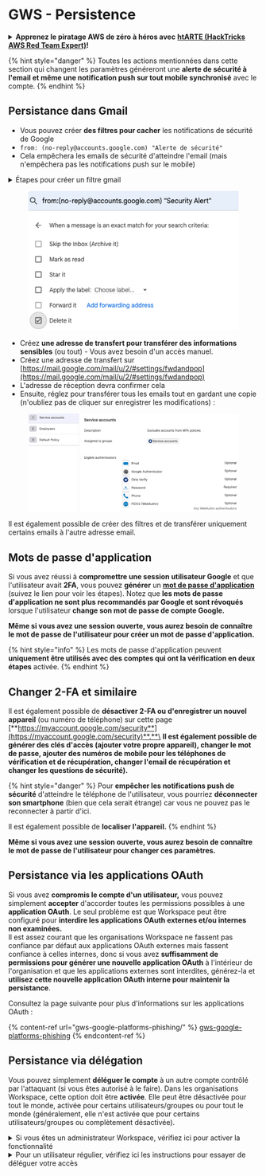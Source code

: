 # GWS - Persistence

<details>

<summary><strong>Apprenez le piratage AWS de zéro à héros avec</strong> <a href="https://training.hacktricks.xyz/courses/arte"><strong>htARTE (HackTricks AWS Red Team Expert)</strong></a><strong>!</strong></summary>

Autres moyens de soutenir HackTricks :

* Si vous souhaitez voir votre **entreprise annoncée dans HackTricks** ou **télécharger HackTricks en PDF**, consultez les [**PLANS D'ABONNEMENT**](https://github.com/sponsors/carlospolop) !
* Obtenez le [**merchandising officiel PEASS & HackTricks**](https://peass.creator-spring.com)
* Découvrez [**La Famille PEASS**](https://opensea.io/collection/the-peass-family), notre collection de [**NFTs**](https://opensea.io/collection/the-peass-family) exclusifs
* **Rejoignez le** 💬 [**groupe Discord**](https://discord.gg/hRep4RUj7f) ou le [**groupe telegram**](https://t.me/peass) ou **suivez** moi sur **Twitter** 🐦 [**@carlospolopm**](https://twitter.com/carlospolopm)**.**
* **Partagez vos astuces de piratage en soumettant des PRs aux** dépôts github [**HackTricks**](https://github.com/carlospolop/hacktricks) et [**HackTricks Cloud**](https://github.com/carlospolop/hacktricks-cloud).

</details>

{% hint style="danger" %}
Toutes les actions mentionnées dans cette section qui changent les paramètres généreront une **alerte de sécurité à l'email et même une notification push sur tout mobile synchronisé** avec le compte.
{% endhint %}

## **Persistance dans Gmail**

* Vous pouvez créer **des filtres pour cacher** les notifications de sécurité de Google
* `from: (no-reply@accounts.google.com) "Alerte de sécurité"`
* Cela empêchera les emails de sécurité d'atteindre l'email (mais n'empêchera pas les notifications push sur le mobile)

<details>

<summary>Étapes pour créer un filtre gmail</summary>

(Instructions de [**ici**](https://support.google.com/mail/answer/6579))

1. Ouvrez [Gmail](https://mail.google.com/).
2. Dans la boîte de recherche en haut, cliquez sur Afficher les options de recherche ![photos tune](https://lh3.googleusercontent.com/cD6YR\_YvqXqNKxrWn2NAWkV6tjJtg8vfvqijKT1\_9zVCrl2sAx9jROKhLqiHo2ZDYTE=w36) .
3. Entrez vos critères de recherche. Si vous voulez vérifier que votre recherche a fonctionné correctement, voyez quels emails apparaissent en cliquant sur **Rechercher**.
4. En bas de la fenêtre de recherche, cliquez sur **Créer un filtre**.
5. Choisissez ce que vous souhaitez que le filtre fasse.
6. Cliquez sur **Créer un filtre**.

Vérifiez votre filtre actuel (pour les supprimer) sur [https://mail.google.com/mail/u/0/#settings/filters](https://mail.google.com/mail/u/0/#settings/filters)

</details>

<figure><img src="../../.gitbook/assets/image (142).png" alt=""><figcaption></figcaption></figure>

* Créez **une adresse de transfert pour transférer des informations sensibles** (ou tout) - Vous avez besoin d'un accès manuel.
* Créez une adresse de transfert sur [https://mail.google.com/mail/u/2/#settings/fwdandpop](https://mail.google.com/mail/u/2/#settings/fwdandpop)
* L'adresse de réception devra confirmer cela
* Ensuite, réglez pour transférer tous les emails tout en gardant une copie (n'oubliez pas de cliquer sur enregistrer les modifications) :

<figure><img src="../../.gitbook/assets/image (143).png" alt=""><figcaption></figcaption></figure>

Il est également possible de créer des filtres et de transférer uniquement certains emails à l'autre adresse email.

## Mots de passe d'application

Si vous avez réussi à **compromettre une session utilisateur Google** et que l'utilisateur avait **2FA**, vous pouvez **générer** un [**mot de passe d'application**](https://support.google.com/accounts/answer/185833?hl=en) (suivez le lien pour voir les étapes). Notez que **les mots de passe d'application ne sont plus recommandés par Google et sont révoqués** lorsque l'utilisateur **change son mot de passe de compte Google.**

**Même si vous avez une session ouverte, vous aurez besoin de connaître le mot de passe de l'utilisateur pour créer un mot de passe d'application.**

{% hint style="info" %}
Les mots de passe d'application peuvent **uniquement être utilisés avec des comptes qui ont la vérification en deux étapes** activée.
{% endhint %}

## Changer 2-FA et similaire

Il est également possible de **désactiver 2-FA ou d'enregistrer un nouvel appareil** (ou numéro de téléphone) sur cette page [**https://myaccount.google.com/security**](https://myaccount.google.com/security)**.**\
**Il est également possible de générer des clés d'accès (ajouter votre propre appareil), changer le mot de passe, ajouter des numéros de mobile pour les téléphones de vérification et de récupération, changer l'email de récupération et changer les questions de sécurité).**

{% hint style="danger" %}
Pour **empêcher les notifications push de sécurité** d'atteindre le téléphone de l'utilisateur, vous pourriez **déconnecter son smartphone** (bien que cela serait étrange) car vous ne pouvez pas le reconnecter à partir d'ici.

Il est également possible de **localiser l'appareil.**
{% endhint %}

**Même si vous avez une session ouverte, vous aurez besoin de connaître le mot de passe de l'utilisateur pour changer ces paramètres.**

## Persistance via les applications OAuth

Si vous avez **compromis le compte d'un utilisateur,** vous pouvez simplement **accepter** d'accorder toutes les permissions possibles à une **application OAuth**. Le seul problème est que Workspace peut être configuré pour **interdire les applications OAuth externes et/ou internes non examinées.**\
Il est assez courant que les organisations Workspace ne fassent pas confiance par défaut aux applications OAuth externes mais fassent confiance à celles internes, donc si vous avez **suffisamment de permissions pour générer une nouvelle application OAuth** à l'intérieur de l'organisation et que les applications externes sont interdites, générez-la et **utilisez cette nouvelle application OAuth interne pour maintenir la persistance**.

Consultez la page suivante pour plus d'informations sur les applications OAuth :

{% content-ref url="gws-google-platforms-phishing/" %}
[gws-google-platforms-phishing](gws-google-platforms-phishing/)
{% endcontent-ref %}

## Persistance via délégation

Vous pouvez simplement **déléguer le compte** à un autre compte contrôlé par l'attaquant (si vous êtes autorisé à le faire). Dans les organisations Workspace, cette option doit être **activée**. Elle peut être désactivée pour tout le monde, activée pour certains utilisateurs/groupes ou pour tout le monde (généralement, elle n'est activée que pour certains utilisateurs/groupes ou complètement désactivée).

<details>

<summary>Si vous êtes un administrateur Workspace, vérifiez ici pour activer la fonctionnalité</summary>

(Information [copiée de la documentation](https://support.google.com/a/answer/7223765))

En tant qu'administrateur de votre organisation (par exemple, votre travail ou école), vous contrôlez si les utilisateurs peuvent déléguer l'accès à leur compte Gmail. Vous pouvez permettre à tout le monde d'avoir l'option de déléguer leur compte. Ou, permettre seulement aux personnes de certains départements de configurer la délégation. Par exemple, vous pouvez :

* Ajouter un assistant administratif en tant que délégué sur votre compte Gmail afin qu'ils puissent lire et envoyer des emails en votre nom.
* Ajouter un groupe, tel que votre département des ventes, dans Groups en tant que délégué pour donner à tout le monde l'accès à un compte Gmail.

Les utilisateurs ne peuvent déléguer l'accès qu'à un autre utilisateur de la même organisation, indépendamment de leur domaine ou de leur unité organisationnelle.

#### Limites et restrictions de délégation

* Option **Permettre aux utilisateurs d'accorder l'accès à leur boîte aux lettres à un groupe Google** : Pour utiliser cette option, elle doit être activée pour l'OU du compte délégué et pour l'OU de chaque membre du groupe. Les membres du groupe appartenant à un OU sans cette option activée ne peuvent pas accéder au compte délégué.
* Avec une utilisation typique, 40 utilisateurs délégués peuvent accéder à un compte Gmail en même temps. Une utilisation supérieure à la moyenne par un ou plusieurs délégués pourrait réduire ce nombre.
* Les processus automatisés qui accèdent fréquemment à Gmail peuvent également réduire le nombre de délégués pouvant accéder à un compte en même temps. Ces processus incluent les API ou les extensions de navigateur qui accèdent fréquemment à Gmail.
* Un seul compte Gmail prend en charge jusqu'à 1 000 délégués uniques. Un groupe dans Groups compte comme un délégué unique pour la limite.
* La délégation n'augmente pas les limites d'un compte Gmail. Les comptes Gmail avec des utilisateurs délégués ont les limites et politiques standard d'un compte Gmail. Pour plus de détails, visitez [Limites et politiques Gmail](https://support.google.com/a/topic/28609).

#### Étape 1 : Activer la délégation Gmail pour vos utilisateurs

**Avant de commencer :** Pour appliquer le paramètre à certains utilisateurs, placez leurs comptes dans une [unité organisationnelle](https://support.google.com/a/topic/1227584).

1. [Connectez-vous](https://admin.google.com/) à votre [console d'administration Google](https://support.google.com/a/answer/182076).

Connectez-vous en utilisant un _compte administrateur_, pas votre compte actuel CarlosPolop@gmail.com 2. Dans la console d'administration, allez dans Menu ![](https://storage.googleapis.com/support-kms-prod/JxKYG9DqcsormHflJJ8Z8bHuyVI5YheC0lAp)![et ensuite](https://storage.googleapis.com/support-kms-prod/Th2Tx0uwPMOhsMPn7nRXMUo3vs6J0pto2DTn)![](https://storage.googleapis.com/support-kms-prod/ocGtUSENh4QebLpvZcmLcNRZyaTBcolMRSyl) **Applications**![et ensuite](https://storage.googleapis.com/support-kms-prod/Th2Tx0uwPMOhsMPn7nRXMUo3vs6J0pto2DTn)**Google Workspace**![et ensuite](https://storage.googleapis.com/support-kms-prod/Th2Tx0uwPMOhsMPn7nRXMUo3vs6J0pto2DTn)**Gmail**![et ensuite](https://storage.googleapis.com/support-kms-prod/Th2Tx0uwPMOhsMPn7nRXMUo3vs6J0pto2DTn)**Paramètres utilisateur**. 3. Pour appliquer le paramètre à tout le monde, laissez l'unité organisationnelle supérieure sélectionnée. Sinon, sélectionnez une unité organisationnelle enfant. 4. Cliquez sur **Délégation de courrier**. 5. Cochez la case **Permettre aux utilisateurs de déléguer l'accès à leur boîte aux lettres à d'autres utilisateurs dans le domaine**. 6. (Facultatif) Pour permettre aux utilisateurs de spécifier quelles informations de l'expéditeur sont incluses dans les messages délégués envoyés depuis leur compte, cochez la case **Permettre aux utilisateurs de personnaliser ce paramètre**. 7. Sélectionnez une option pour les informations de l'expéditeur par défaut incluses dans les messages envoyés par les délégués :

* **Afficher le propriétaire du compte et le délégué qui a envoyé l'email**—Les messages incluent les adresses email du propriétaire du compte Gmail et du délégué.
* **Afficher uniquement le propriétaire du compte**—Les messages incluent l'adresse email uniquement du propriétaire du compte Gmail. L'adresse email du délégué n'est pas incluse.

8. (Facultatif) Pour permettre aux utilisateurs d'ajouter un groupe dans Groups en tant que délégué, cochez la case **Permettre aux utilisateurs d'accorder l'accès à leur boîte aux lettres à un groupe Google**.
9. Cliquez sur **Enregistrer**. Si vous avez configuré une unité organisationnelle enfant, vous pourriez être en mesure de **Hériter** ou de **Remplacer** les paramètres d'une unité organisationnelle parente.
10. (Facultatif) Pour activer la délégation Gmail pour d'autres unités organisationnelles, répétez les étapes 3–9.

Les changements peuvent prendre jusqu'à 24 heures mais se produisent généralement plus rapidement. [En savoir plus](https://support.google.com/a/answer/7514107)

#### Étape 2 : Demandez aux utilisateurs de configurer des délégués pour leurs comptes

Après avoir activé la délégation, vos utilisateurs se rendent dans leurs paramètres Gmail pour attribuer des délégués. Les délégués peuvent alors lire, envoyer et recevoir des messages au nom de l'utilisateur.

Pour plus de détails, dirigez les utilisateurs vers [Déléguer et collaborer sur les emails](https://support.google.com/a/users/answer/138350).

</details>

<details>

<summary>Pour un utilisateur régulier, vérifiez ici les instructions pour essayer de déléguer votre accès</summary>

(Info copiée [**de la documentation**](https://support.google.com/mail/answer/138350))

Vous pouvez ajouter jusqu'à 10 délégués.

Si vous utilisez Gmail via votre travail, école ou autre organisation :

* Vous pouvez ajouter jusqu'à 1000 délégués au sein de votre organisation.
* Avec une utilisation typique, 40 délégués peuvent accéder à un compte Gmail en même temps.
* Si vous utilisez des processus automatisés, tels que des API ou des extensions de navigateur, quelques délégués peuvent accéder à un compte Gmail en même temps.

1. Sur votre ordinateur, ouvrez [Gmail](https://mail.google.com/). Vous ne pouvez pas ajouter de délégués depuis l'application Gmail.
2. En haut à droite, cliquez sur Paramètres ![Paramètres](https://lh3.googleusercontent.com/p3J-ZSPOLtuBBR\_ofWTFDfdgAYQgi8mR5c76ie8XQ2wjegk7-yyU5zdRVHKybQgUlQ=w36-h36) ![et ensuite](https://lh3.googleusercontent.com/3\_l97rr0GvhSP2XV5OoCkV2ZDTIisAOczrSdzNCBxhIKWrjXjHucxNwocghoUa39gw=w36-h36) **Voir tous les paramètres**.
3. Cliquez sur l'onglet **Comptes et importation** ou **Comptes**.
4. Dans la section "Accorder l'accès à votre compte", cliquez sur **Ajouter un autre compte**. Si vous utilisez Gmail via votre travail ou école, votre organisation peut restreindre la délégation d'email. Si vous ne voyez pas ce paramètre, contactez votre administrateur.

* Si vous ne voyez pas Accorder l'accès à votre compte, alors c'est restreint.

5. Entrez l'adresse email de la personne que vous souhaitez ajouter. Si vous utilisez Gmail via votre travail, école ou autre organisation, et que votre administrateur le permet, vous pouvez entrer l'adresse email d'un groupe. Ce groupe doit avoir le même domaine que votre organisation. Les membres externes du groupe se voient refuser l'accès à la délégation.\
   \
   **Important :** Si le compte que vous déléguez est un nouveau compte ou si le mot de passe a été réinitialisé, l'administrateur doit désactiver l'exigence de changer le mot de passe lors de la première connexion.

* [Apprenez comment un administrateur peut créer un utilisateur](https://support.google.com/a/answer/33310).
* [Apprenez comment un administrateur peut réinitialiser les mots de passe](https://support.google.com/a/answer/33319).

6\. Cliquez sur **Étape suivante** !\[et ensuite]\(https://lh3.googleusercontent.com/QbWcYKta5vh\_4-OgUeFmK-JOB0YgLLoGh69P478nE6mKdfpWQniiBabj

</details>
